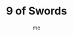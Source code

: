 ---
# hugo new --kind tarot-card content/projects/tarot/cards/suit-number.md
# basics
title     		 : "9 of Swords"
token					 : 'swords-09'
card_type			 : '' # major, minor, court
layout				 : "tarot-card"
author    		 : 'me'
one_liner 		 : "Remorse, worry, distraught, conclusion"
images				 : ['/assets/images/tarot/rws/rw-swords-09.jpg']
keywords			 : ['remorse', 'worry', 'distraught', 'conclusion']
url						 : 'tarot/cards/swords-09'
aliases				 : []

meaning_light  : "Refusing to worry about what you cannot control. Rejecting anxiety. Judging your own performance with kindness and gentleness. Using meditation to quiet a troubled mind. Confronting nightmares and fears. Drawing a conclusion and putting an issue out of your mind."

meaning_shadow : "Torturing yourself with regrets. Second-guessing your every move. Beating yourself up for your mistakes. Depression. Obsessing on errors and overlooked details. Refusing to handle stress in healthy ways. Ruining your ability to appreciate the present by dwelling on the past. Debating irreversible decisions."

# more detail
correspondence_planet 			: "Mars"
correspondence_astrological : "Gemini"
correspondence_affirmation  : "I do not worry about what I cannot control."
correspondence_story 				: "The main character agonizes over a past mistake."

advice_relationships 	 : "Comparing your current relationship to past or fantasy relationships is a formula for discontent and depression. Rather than wring your hands, say what’s on your mind. Don’t allow your past mistakes to smother your delight in the present."

advice_work 					 : "The blame game can gobble up unlimited hours and energy; don’t play it. Review errors only with an eye toward improving future performance. Instead of dwelling on missed opportunities, define what must be done to create new ones."

advice_spirituality 	 : "Everyone has regrets. Rather than be strangled by them, use your regrets as a means of enhancing empathy for others. Understanding that we’ve all made mistakes can help us remember to cut everyone a little slack. Use your pain to gain insight into the pain others feel."

advice_personal_growth : "Worry wastes energy. If something happens, it happens; the energy expended on worry won’t change a thing. Do what you can do, and let the Universe handle the rest. Maturity dictates letting go of unhealthy obsessions and learning to be happy with the here and now."

advice_fortune_telling : "If you take the action you’re considering now, you’ll be sorry in the future."

questions	: ["Logic has taken you as far as it can; beyond this point, all you can do is call into question (and devalue) the good work you’ve done. It may well be time for you to make a choice—and stick with it!", "What role does worry play in your current situation?", "To what other ends might you devote the energy you’re giving to anxiety?", "How can you know when it’s time to stop thinking and start acting?"]

# referenced in the symbols.toml data file
symbols	  : ['9', 'swords', 'rack-of-swords', 'distraught-figure']

# metadata
suppress_topnav : true
related_cards 	: []

---